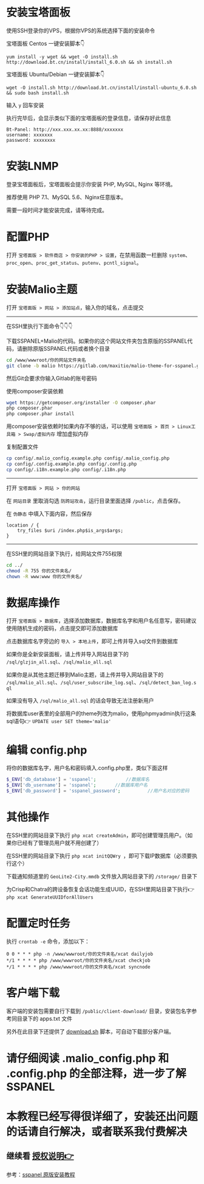 # 安装宝塔面板
使用SSH登录你的VPS，根据你VPS的系统选择下面的安装命令

宝塔面板 Centos 一键安装脚本👇

`yum install -y wget && wget -O install.sh http://download.bt.cn/install/install_6.0.sh && sh install.sh`

宝塔面板 Ubuntu/Debian 一键安装脚本👇

`wget -O install.sh http://download.bt.cn/install/install-ubuntu_6.0.sh && sudo bash install.sh`

输入 `y` 回车安装

执行完毕后，会显示类似下面的宝塔面板的登录信息，请保存好此信息
```
Bt-Panel: http://xxx.xxx.xx.xx:8888/xxxxxxx
username: xxxxxxx
password: xxxxxxxx
```

# 安装LNMP
登录宝塔面板后，宝塔面板会提示你安装 PHP, MySQL, Nginx 等环境。

推荐使用 PHP 7.1、MySQL 5.6、Nginx任意版本。

需要一段时间才能安装完成，请等待完成。

# 配置PHP
打开 `宝塔面版 > 软件商店 > 你安装的PHP > 设置`，在禁用函数一栏删除 `system`、`proc_open`、`proc_get_status`、`putenv`、`pcntl_signal`。

# 安装Malio主题
打开 `宝塔面版 > 网站 > 添加站点`，输入你的域名，点击提交

---
在SSH里执行下面命令👇👇👇

下载SSPANEL+Malio的代码。如果你的这个网站文件夹包含原版的SSPANEL代码，请删除原版SSPANEL代码或者换个目录
```bash
cd /www/wwwroot/你的网站文件夹名
git clone -b malio https://gitlab.com/maxitio/malio-theme-for-sspanel.git tmp && mv tmp/.git . && rm -rf tmp && git reset --hard
```
然后Git会要求你输入Gitlab的账号密码

使用composer安装依赖
```bash
wget https://getcomposer.org/installer -O composer.phar
php composer.phar
php composer.phar install
```
用composer安装依赖时如果内存不够的话，可以使用 `宝塔面版 > 首页 > Linux工具箱 > Swap/虚拟内存` 增加虚拟内存

复制配置文件
```bash
cp config/.malio_config.example.php config/.malio_config.php
cp config/.config.example.php config/.config.php
cp config/.i18n.example.php config/.i18n.php
```
---
打开 `宝塔面版 > 网站 > 你的网站`

在 `网站目录` 里取消勾选 `防跨站攻击`，运行目录里面选择 `/public`，点击保存。

在 `伪静态` 中填入下面内容，然后保存
```nginx
location / {
    try_files $uri /index.php$is_args$args;
}
```
---
在SSH里的网站目录下执行，给网站文件755权限
```bash
cd ../
chmod -R 755 你的文件夹名/
chown -R www:www 你的文件夹名/
```

# 数据库操作
打开 `宝塔面版 > 数据库`，选择添加数据库，数据库名字和用户名任意写，密码建议使用随机生成的密码，点击提交即可添加数据库

点击数据库名字旁边的 `导入 > 本地上传`，即可上传并导入sql文件到数据库

如果你是全新安装面板，请上传并导入网站目录下的 `/sql/glzjin_all.sql`、`/sql/malio_all.sql`

如果你是从其他主题迁移到Malio主题，请上传并导入网站目录下的 `/sql/malio_all.sql`、`/sql/user_subscribe_log.sql`、`/sql/detect_ban_log.sql`

如果没有导入 `/sql/malio_all.sql` 的话会导致无法注册新用户

将数据库user表里的全部用户的theme列改为malio，使用phpmyadmin执行这条sql语句👉 `UPDATE user SET theme='malio'`


# 编辑 config.php
将你的数据库名字，用户名和密码填入.config.php里，类似下面这样
```php
$_ENV['db_database'] = 'sspanel';			//数据库名
$_ENV['db_username'] = 'sspanel';		//数据库用户名
$_ENV['db_password'] = 'sspanel_password';			//用户名对应的密码
```

# 其他操作
在SSH里的网站目录下执行 `php xcat createAdmin`，即可创建管理员用户。（如果你已经有了管理员用户就不用创建了）

在SSH里的网站目录下执行 `php xcat initQQWry
`，即可下载IP数据库（必须要执行这个）

下载通知频道里的 `GeoLite2-City.mmdb` 文件放入网站目录下的 `/storage/` 目录下

为Crisp和Chatra的跨设备恢复会话功能生成UUID，在SSH里网站目录下执行👉 `php xcat GenerateUUIDforAllUsers`

# 配置定时任务
执行 `crontab -e` 命令，添加以下：
```
0 0 * * * php -n /www/wwwroot/你的文件夹名/xcat dailyjob
*/1 * * * * php /www/wwwroot/你的文件夹名/xcat checkjob
*/1 * * * * php /www/wwwroot/你的文件夹名/xcat syncnode
```

# 客户端下载
客户端的安装包需要自行下载到 `/public/client-download/` 目录，安装包名字参考同目录下的 apps.txt 文件

另外在此目录下还提供了 [download.sh](https://github.com/sspanel-uim/ssr-download-updater) 脚本，可自动下载部分客户端。

# 请仔细阅读 .malio_config.php 和 .config.php 的全部注释，进一步了解SSPANEL

# 本教程已经写得很详细了，安装还出问题的话请自行解决，或者联系我付费解决

## 继续看 [授权说明👉](https://gitlab.com/maxitio/malio-theme-for-sspanel/wikis/授权说明)

参考：[sspanel 原版安装教程](https://blog.anank.ke/w/SSPanel_with_DROP_DATABASE_BT)